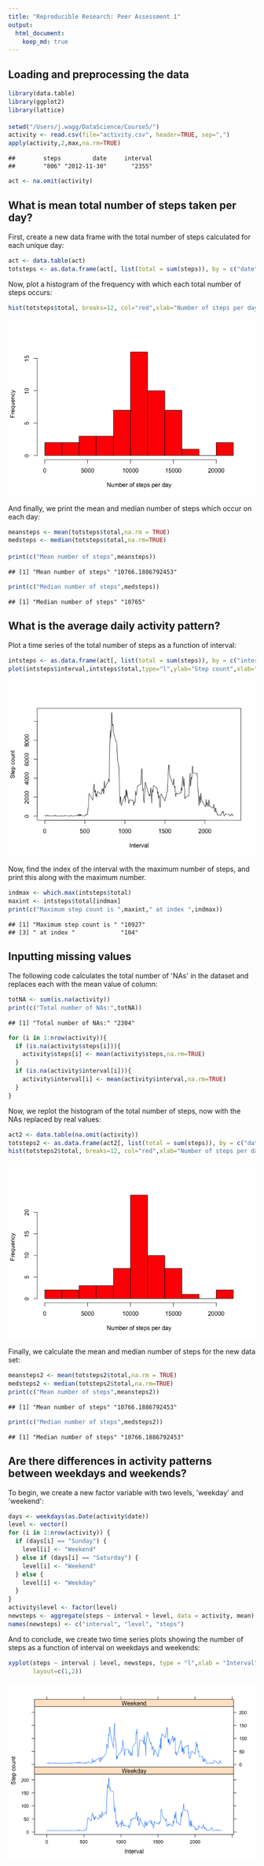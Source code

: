 ```yaml
---
title: "Reproducible Research: Peer Assessment 1"
output: 
  html_document:
    keep_md: true
---
```



## Loading and preprocessing the data


```r
library(data.table)
library(ggplot2)
library(lattice)

setwd("/Users/j.wagg/DataScience/Course5/")
activity <- read.csv(file="activity.csv", header=TRUE, sep=",")
apply(activity,2,max,na.rm=TRUE)
```

```
##        steps         date     interval 
##        "806" "2012-11-30"       "2355"
```

```r
act <- na.omit(activity)
```

## What is mean total number of steps taken per day?

First, create a new data frame with the total number of steps calculated for each unique day:


```r
act <- data.table(act)
totsteps <- as.data.frame(act[, list(total = sum(steps)), by = c("date")])
```

Now, plot a histogram of the frequency with which each total number of steps occurs:


```r
hist(totsteps$total, breaks=12, col="red",xlab="Number of steps per day",ylab="Frequency",main="")
```

![](PA1_template_files/figure-html/unnamed-chunk-3-1.png)<!-- -->

And finally, we print the mean and median number of steps which occur on each day:


```r
meansteps <- mean(totsteps$total,na.rm = TRUE)
medsteps <- median(totsteps$total,na.rm=TRUE)

print(c("Mean number of steps",meansteps))
```

```
## [1] "Mean number of steps" "10766.1886792453"
```

```r
print(c("Median number of steps",medsteps))
```

```
## [1] "Median number of steps" "10765"
```

## What is the average daily activity pattern?

Plot a time series of the total number of steps as a function of interval:


```r
intsteps <- as.data.frame(act[, list(total = sum(steps)), by = c("interval")])
plot(intsteps$interval,intsteps$total,type="l",ylab="Step count",xlab="Interval")
```

![](PA1_template_files/figure-html/unnamed-chunk-5-1.png)<!-- -->

Now, find the index of the interval with the maximum number of steps, and print this along with the maximum number. 


```r
indmax <- which.max(intsteps$total)
maxint <- intsteps$total[indmax]
print(c("Maximum step count is ",maxint," at index ",indmax))
```

```
## [1] "Maximum step count is " "10927"                 
## [3] " at index "             "104"
```

## Inputting missing values

The following code calculates the total number of 'NAs' in the dataset and replaces each with the mean value of column:


```r
totNA <- sum(is.na(activity))
print(c("Total number of NAs:",totNA))
```

```
## [1] "Total number of NAs:" "2304"
```

```r
for (i in 1:nrow(activity)){
  if (is.na(activity$steps[i])){
    activity$steps[i] <- mean(activity$steps,na.rm=TRUE)
  }
  if (is.na(activity$interval[i])){
    activity$interval[i] <- mean(activity$interval,na.rm=TRUE)
  }
}
```

Now, we replot the histogram of the total number of steps, now with the NAs replaced by real values:


```r
act2 <- data.table(na.omit(activity))
totsteps2 <- as.data.frame(act2[, list(total = sum(steps)), by = c("date")])
hist(totsteps2$total, breaks=12, col="red",xlab="Number of steps per day",ylab="Frequency",main="")
```

![](PA1_template_files/figure-html/unnamed-chunk-8-1.png)<!-- -->

Finally, we calculate the mean and median number of steps for the new data set:


```r
meansteps2 <- mean(totsteps2$total,na.rm = TRUE)
medsteps2 <- median(totsteps2$total,na.rm=TRUE)
print(c("Mean number of steps",meansteps2))
```

```
## [1] "Mean number of steps" "10766.1886792453"
```

```r
print(c("Median number of steps",medsteps2))
```

```
## [1] "Median number of steps" "10766.1886792453"
```


## Are there differences in activity patterns between weekdays and weekends?

To begin, we create a new factor variable with two levels, 'weekday' and 'weekend':


```r
days <- weekdays(as.Date(activity$date))
level <- vector()
for (i in 1:nrow(activity)) {
  if (days[i] == "Sunday") {
    level[i] <- "Weekend"
  } else if (days[i] == "Saturday") {
    level[i] <- "Weekend"
  } else {
    level[i] <- "Weekday"
  }
}
activity$level <- factor(level)
newsteps <- aggregate(steps ~ interval + level, data = activity, mean)
names(newsteps) <- c("interval", "level", "steps")
```

And to conclude, we create two time series plots showing the number of steps as a function of interval on weekdays and weekends: 


```r
xyplot(steps ~ interval | level, newsteps, type = "l",xlab = "Interval", ylab = "Step count",
       layout=c(1,2))
```

![](PA1_template_files/figure-html/unnamed-chunk-11-1.png)<!-- -->
